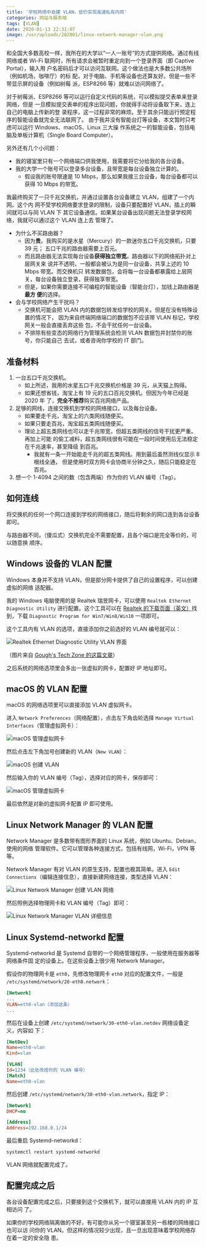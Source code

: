 ```yaml
---
title: '学校网络中自建 VLAN，低价实现高速私有内网'
categories: 网站与服务端
tags: [VLAN]
date: 2020-01-13 22:31:07
image: /usr/uploads/202001/linux-network-manager-vlan.png
---
```


和全国大多数高校一样，我所在的大学以“一人一账号”的方式提供网络。通过有线网络或者
Wi-Fi 联网时，所有请求会被暂时重定向到一个登录界面（即 Captive Portal），输入用
户名密码后才可以访问互联网。这个做法也是大多数公共场所（例如机场，咖啡厅）的标
配，对于电脑、手机等设备也还算友好。但是一些不带显示屏的设备（例如树莓
派，ESP8266 等）就难以访问网络了。

对于树莓派、ESP8266 等可以运行自定义代码的系统，可以模拟提交表单来登录网络，但是
一旦模拟提交表单的程序出现问题，你就得手动将设备取下来，连上自己的电脑上传新的登
录程序，这一过程非常的麻烦。至于其余只能运行预定程序的智能设备就完全无法联网了。
由于我并没有智能台灯等设备，本文暂时只考虑可以运行 Windows、macOS、Linux 三大操
作系统之一的智能设备，包括电脑及单板计算机（Single Board Computer）。

另外还有几个小问题：

- 我的寝室里只有一个网络端口供我使用，我需要将它分给我的各台设备。
- 我的大学一个账号可以登录多台设备，且带宽是每台设备独立计算的。
  - 假设我的账号限速是 10 Mbps，那么如果我接三台设备，每台设备都可以获得 10 Mbps
    的带宽。

我最终购买了一只千兆交换机，并通过设置各台设备建立 VLAN，组建了一个内网。这个内
网不受学校网络要求登录的限制，设备只要配置好 VLAN，插上的瞬间就可以与同 VLAN 下
其它设备通信。如果某台设备出现问题无法登录学校网络，我就可以通过这个 VLAN 连上去
管理了。

- 为什么不买路由器？
  - 因为**贵**。我购买的是水星（Mercury）的一款迷你五口千兆交换机，只要 39 元；
    五口千兆的路由器需要上百元。
  - 而且路由器无法实现每台设备**获得独立带宽**。路由器以下的网络拓扑对上层网关来
    说并不透明，一般都会被认为是同一台设备，共享上述的 10 Mbps 带宽。而交换机只
    转发数据包，会将每一台设备都暴露给上层网关，每台设备独立登录，获得独享带宽。
  - 但是，如果你需要连接不可编程的智能设备（智能台灯），加钱上路由器是**最方
    便**的选择。
- 会与学校网络产生干扰吗？
  - 交换机可能会把 VLAN 内的数据包转发给学校的网关。但是在没有特殊设置的情况下，
    因为来自终端网络端口的数据包不应该带 VLAN 标记，学校网关一般会直接丢弃这些
    包，不会干扰任何一台设备。
  - 不排除有些变态的网络行为管理系统会检测 VLAN 数据包并封禁你的账号，你只能自己
    去试，或者咨询你学校的 IT 部门。

## 准备材料

1. 一台五口千兆交换机。
   - 如上所述，我用的水星五口千兆交换机价格是 39 元，从天猫上购得。
   - 如果还想省钱，淘宝上有 19 元的五口百兆交换机。但因为今年已经是 2020 年
     了，**完全不推荐**购买百兆网络产品。
2. 足够的网线，连接交换机到学校的网络接口，以及每台设备。
   - 如果要走千兆，淘宝上的六类网线随便买。
   - 如果只要走百兆，淘宝超五类网线随便买。
   - 理论上超五类网线也可以走千兆带宽，但超五类网线的信号干扰更严重。再加上可能
     的偷工减料，超五类网线很有可能在一段时间使用后无法稳定在千兆速率，甚至降级
     到百兆。
     - 我就有一条一开始能走千兆的超五类网线。用到最后虽然测线仪显示 8 根线全通，
       但是使用时双方网卡会协商半分钟之久，随后只能稳定在百兆。
3. 想一个 1-4094 之间的数（包含两端）作为你的 VLAN 编号（Tag）。

## 如何连线

将交换机的任何一个网口连接到学校的网络接口，随后将剩余的网口连到各台设备即可。

与路由器不同，（傻瓜式）交换机完全不需要配置，且各个端口是完全等价的，可以随意换
顺序。

## Windows 设备的 VLAN 配置

Windows 本身并不支持 VLAN，但是部分网卡提供了自己的设置程序，可以创建虚拟的网络
适配器。

我的 Windows 电脑使用的是 Realtek 瑞昱网卡，可以使用
`Realtek Ethernet Diagnostic Utility` 进行配置。这个工具可以在
[Realtek 的下载页面（英文）](https://www.realtek.com/en/component/zoo/category/network-interface-controllers-10-100-1000m-gigabit-ethernet-pci-express-software)找
到，下载 `Diagnostic Program for Win7/Win8/Win10` 一项即可。

这个工具内有 VLAN 的选项，直接添加你之前选好的 VLAN 编号就可以：

![Realtek Ethernet Diagnostic Utility VLAN 界面](../../../../usr/uploads/202001/rtl8168-vlan.png)

（图片来自
[Gough's Tech Zone 的这篇文章](https://goughlui.com/2018/10/01/note-multiple-vlan-operation-on-realtek-rtl8111d-nic-others/)）

之后系统的网络选项里会多出一张虚拟的网卡，配置好 IP 地址即可。

## macOS 的 VLAN 配置

macOS 的网络选项里可以直接添加 VLAN 虚拟网卡。

进入 `Network Preferences`（网络配置），点击左下角齿轮选择
`Manage Virtual Interfaces`（管理虚拟网卡）：

![macOS 管理虚拟网卡](../../../../usr/uploads/202001/macos-manage-virtual-interfaces.png)

然后点击左下角加号创建新的 VLAN（`New VLAN`）：

![macOS 创建 VLAN](../../../../usr/uploads/202001/macos-new-vlan.png)

然后输入你的 VLAN 编号（Tag），选择对应的网卡，保存即可：

![macOS 管理虚拟网卡](../../../../usr/uploads/202001/macos-vlan-config.png)

最后依然是对新的虚拟网卡配置 IP 即可使用。

## Linux Network Manager 的 VLAN 配置

Network Manager 是多数带有图形界面的 Linux 系统，例如 Ubuntu、Debian，使用的网络
管理软件。它可以管理各种连接方式，包括有线网，Wi-Fi，VPN 等等。

Network Manager 有对 VLAN 的原生支持，配置也极其简单。进入
`Edit Connections`（编辑连接信息），直接新建网络连接，类型选择 VLAN：

![Linux Network Manager 创建 VLAN 网络](../../../../usr/uploads/202001/linux-network-manager-new-vlan.png)

然后照例选择物理网卡和 VLAN 编号（Tag）即可：

![Linux Network Manager VLAN 详细信息](../../../../usr/uploads/202001/linux-network-manager-vlan.png)

## Linux Systemd-networkd 配置

Systemd-networkd 是 Systemd 自带的一个网络管理程序，一般使用在服务器等网络条件固
定的设备上。在这些设备上很少用 Network Manager。

假设你的物理网卡是 `eth0`，先修改物理网卡 `eth0` 对应的配置文件，一般是
`/etc/systemd/network/20-eth0.network`：

```ini
[Network]
...
VLAN=eth0-vlan（添加这条）
...
```

然后在设备上创建 `/etc/systemd/network/30-eth0-vlan.netdev` 网络设备定义，内容如
下：

```ini
[NetDev]
Name=eth0-vlan
Kind=vlan

[VLAN]
Id=1234（此处改成你的 VLAN 编号）
[Match]
Name=eth0-vlan
```

然后创建 `/etc/systemd/network/30-eth0-vlan.network`，指定 IP：

```ini
[Network]
DHCP=no

[Address]
Address=192.168.0.1/24
```

最后重启 Systemd-networkd：

```bash
systemctl restart systemd-networkd
```

VLAN 网络就配置完成了。

## 配置完成之后

各台设备配置完成之后，只要接到这个交换机下，就可以直接用 VLAN 内的 IP 互相访问
了。

如果你的学校网络隔离做的不好，有可能你从另一个寝室甚至另一栋楼的网络接口也可以访
问你的 VLAN。但这样的情况较少出现，且一旦出现意味着学校网络存在着一定的安全隐
患。
